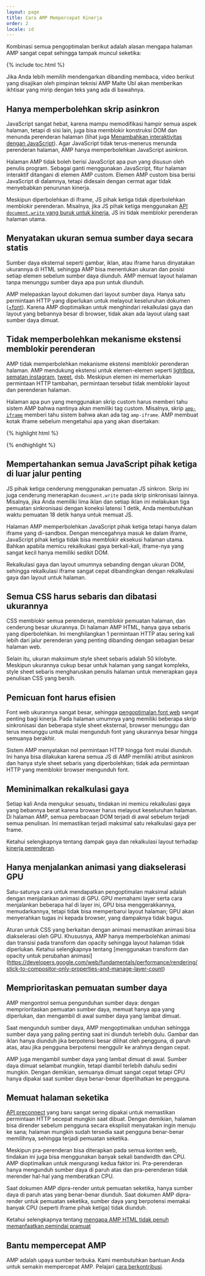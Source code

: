 ```yaml
---
layout: page
title: Cara AMP Mempercepat Kinerja
order: 2
locale: id
---
```


Kombinasi semua pengoptimalan berikut adalah alasan mengapa halaman AMP sangat cepat sehingga tampak muncul seketika:

{% include toc.html %}

Jika Anda lebih memilih mendengarkan dibanding membaca, video berikut yang disajikan oleh pimpinan teknisi AMP Malte Ubl akan memberikan ikhtisar yang mirip dengan teks yang ada di bawahnya.

<amp-youtube
    data-videoid="hVRkG1CQScA"
    layout="responsive"
    width="480" height="270">
</amp-youtube>

## Hanya memperbolehkan skrip asinkron

JavaScript sangat hebat,
karena mampu memodifikasi hampir semua aspek halaman,
tetapi di sisi lain, juga bisa memblokir konstruksi DOM dan menunda perenderan halaman
(lihat juga [Menambahkan interaktivitas dengan JavaScript](https://developers.google.com/web/fundamentals/performance/critical-rendering-path/adding-interactivity-with-javascript)).
Agar JavaScript tidak terus-menerus menunda perenderan halaman,
AMP hanya memperbolehkan JavaScript asinkron. 

Halaman AMP tidak boleh berisi JavaScript apa pun yang disusun oleh penulis program.
Sebagai ganti menggunakan JavaScript,
fitur halaman interaktif ditangani di elemen AMP custom.
Elemen AMP custom bisa berisi JavaScript di dalamnya,
tetapi didesain dengan cermat agar tidak menyebabkan penurunan kinerja.

Meskipun diperbolehkan di iframe,
JS pihak ketiga tidak diperbolehkan memblokir perenderan.
Misalnya, jika JS pihak ketiga menggunakan
[API `document.write` yang buruk untuk kinerja](http://www.stevesouders.com/blog/2012/04/10/dont-docwrite-scripts/),
JS ini tidak memblokir perenderan halaman utama.

## Menyatakan ukuran semua sumber daya secara statis

Sumber daya eksternal seperti gambar, iklan, atau iframe harus dinyatakan ukurannya di HTML
sehingga AMP bisa menentukan ukuran dan posisi setiap elemen sebelum sumber daya diunduh.
AMP memuat layout halaman tanpa menunggu sumber daya apa pun untuk diunduh.

AMP melepaskan layout dokumen dari layout sumber daya.
Hanya satu permintaan HTTP yang diperlukan untuk melayout keseluruhan dokumen
([+font](#font-triggering-must-be-efficient)).
Karena AMP dioptimalkan untuk menghindari rekalkulasi gaya dan layout yang bebannya besar di browser,
tidak akan ada layout ulang saat sumber daya dimuat.

## Tidak memperbolehkan mekanisme ekstensi memblokir perenderan

AMP tidak memperbolehkan mekanisme ekstensi memblokir perenderan halaman.
AMP mendukung ekstensi untuk elemen-elemen seperti
[lightbox](/docs/reference/extended/amp-lightbox.html),
[sematan instagram](/docs/reference/extended/amp-instagram.html),
[tweet](/docs/reference/extended/amp-twitter.html), dsb.
Meskipun elemen ini memerlukan permintaan HTTP tambahan,
permintaan tersebut tidak memblokir layout dan perenderan halaman. 

Halaman apa pun yang menggunakan skrip custom harus memberi tahu sistem AMP
bahwa nantinya akan memiliki tag custom.
Misalnya, skrip [`amp-iframe`](/docs/reference/extended/amp-iframe.html)
memberi tahu sistem bahwa akan ada tag `amp-iframe`.
AMP membuat kotak iframe sebelum mengetahui apa yang akan disertakan: 

{% highlight html %}
<script async custom-element="amp-iframe" src="https://cdn.ampproject.org/v0/amp-youtube-0.1.js"></script>
{% endhighlight %}

## Mempertahankan semua JavaScript pihak ketiga di luar jalur penting

JS pihak ketiga cenderung menggunakan pemuatan JS sinkron.
Skrip ini juga cenderung menerapkan `document.write` pada skrip sinkronisasi lainnya.
Misalnya, jika Anda memiliki lima iklan dan setiap iklan ini melakukan tiga pemuatan sinkronisasi
dengan koneksi latensi 1 detik,
Anda membutuhkan waktu pemuatan 18 detik hanya untuk memuat JS. 

Halaman AMP memperbolehkan JavaScript pihak ketiga tetapi hanya dalam iframe yang di-sandbox.
Dengan mencegahnya masuk ke dalam iframe, JavaScript pihak ketiga tidak bisa memblokir eksekusi halaman utama.
Bahkan apabila memicu rekalkukasi gaya berkali-kali,
iframe-nya yang sangat kecil hanya memiliki sedikit DOM. 

Rekalkulasi gaya dan layout umumnya sebanding dengan ukuran DOM,
sehingga rekalkulasi iframe sangat cepat dibandingkan dengan
rekalkulasi gaya dan layout untuk halaman.

## Semua CSS harus sebaris dan dibatasi ukurannya

CSS memblokir semua perenderan, memblokir pemuatan halaman, dan cenderung besar ukurannya.
Di halaman AMP HTML, hanya gaya sebaris yang diperbolehkan.
Ini menghilangkan 1 permintaan HTTP atau sering kali lebih dari jalur perenderan yang penting
dibanding dengan sebagian besar halaman web.

Selain itu, ukuran maksimum style sheet sebaris adalah 50 kilobyte.
Meskipun ukurannya cukup besar untuk halaman yang sangat kompleks,
style sheet sebaris mengharuskan penulis halaman untuk menerapkan gaya penulisan CSS yang bersih.

## Pemicuan font harus efisien

Font web ukurannya sangat besar, sehingga
[pengoptimalan font web](https://developers.google.com/web/fundamentals/performance/optimizing-content-efficiency/webfont-optimization)
sangat penting bagi kinerja.
Pada halaman umumnya yang memiliki beberapa skrip sinkronisasi dan beberapa style sheet eksternal,
browser menunggu dan terus menunggu untuk mulai mengunduh font yang ukurannya besar hingga semuanya berakhir.

Sistem AMP menyatakan nol permintaan HTTP hingga font mulai diunduh.
Ini hanya bisa dilakukan karena semua JS di AMP memiliki atribut asinkron
dan hanya style sheet sebaris yang diperbolehkan;
tidak ada permintaan HTTP yang memblokir browser mengunduh font.

## Meminimalkan rekalkulasi gaya

Setiap kali Anda mengukur sesuatu, tindakan ini memicu rekalkulasi gaya yang bebannya berat
karena browser harus melayout keseluruhan halaman.
Di halaman AMP, semua pembacaan DOM terjadi di awal sebelum terjadi semua penulisan.
Ini memastikan terjadi maksimal satu rekalkulasi gaya per frame.

Ketahui selengkapnya tentang dampak gaya dan rekalkulasi layout terhadap
[kinerja perenderan](https://developers.google.com/web/fundamentals/performance/rendering/).

## Hanya menjalankan animasi yang diakselerasi GPU

Satu-satunya cara untuk mendapatkan pengoptimalan maksimal adalah dengan menjalankan animasi di GPU.
GPU memahami layer serta cara menjalankan beberapa hal di layer ini,
GPU bisa menggerakkannya, memudarkannya, tetapi tidak bisa memperbarui layout halaman;
GPU akan menyerahkan tugas ini kepada browser, yang dampaknya tidak bagus.

Aturan untuk CSS yang berkaitan dengan animasi memastikan animasi bisa diakselerasi oleh GPU.
Khususnya, AMP hanya memperbolehkan animasi dan transisi pada transform dan opacity
sehingga layout halaman tidak diperlukan.
Ketahui selengkapnya tentang
[menggunakan transform dan opacity untuk perubahan animasi] (https://developers.google.com/web/fundamentals/performance/rendering/stick-to-compositor-only-properties-and-manage-layer-count)

## Memprioritaskan pemuatan sumber daya

AMP mengontrol semua pengunduhan sumber daya: dengan memprioritaskan pemuatan sumber daya,
memuat hanya apa yang diperlukan, dan mengambil di awal sumber daya yang lambat dimuat. 

Saat mengunduh sumber daya, AMP mengoptimalkan unduhan
sehingga sumber daya yang paling penting saat ini diunduh terlebih dulu.
Gambar dan iklan hanya diunduh jika berpotensi besar dilihat oleh pengguna,
di paruh atas, atau jika pengguna berpotensi menggulir ke arahnya dengan cepat.  

AMP juga mengambil sumber daya yang lambat dimuat di awal.
Sumber daya dimuat selambat mungkin, tetapi diambil terlebih dahulu sedini mungkin.
Dengan demikian, semuanya dimuat sangat cepat tetapi CPU hanya dipakai
saat sumber daya benar-benar diperlihatkan ke pengguna.

## Memuat halaman seketika

[API preconnect](http://www.w3.org/TR/resource-hints/#dfn-preconnect) yang baru
sangat sering dipakai untuk memastikan permintaan HTTP secepat mungkin saat dibuat.
Dengan demikian,
halaman bisa dirender sebelum pengguna secara eksplisit menyatakan ingin menuju ke sana;
halaman mungkin sudah tersedia saat pengguna benar-benar memilihnya,
sehingga terjadi pemuatan seketika.

Meskipun pra-perenderan bisa diterapkan pada semua konten web,
tindakan ini juga bisa menggunakan banyak sekali bandwidth dan CPU. AMP dioptimalkan untuk mengurangi kedua faktor ini. Pra-perenderan hanya mengunduh sumber daya di paruh atas
dan pra-perenderan tidak merender hal-hal yang memberatkan CPU.

Saat dokumen AMP dipra-render untuk pemuatan seketika,
hanya sumber daya di paruh atas yang benar-benar diunduh.
Saat dokumen AMP dipra-render untuk pemuatan seketika,
sumber daya yang berpotensi memakai banyak CPU (seperti iframe pihak ketiga) tidak diunduh. 

Ketahui selengkapnya tentang
[mengapa AMP HTML tidak penuh memanfaatkan pemindai pramuat](https://medium.com/@cramforce/why-amp-html-does-not-take-full-advantage-of-the-preload-scanner-7e7f788aa94e)

## Bantu mempercepat AMP
AMP adalah upaya sumber terbuka.
Kami membutuhkan bantuan Anda untuk semakin mempercepat AMP.
Pelajari [cara berkontribusi](/docs/support/contribute.html).
